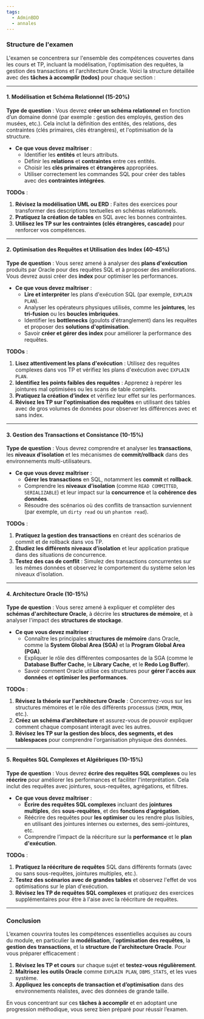 ```yaml
---
tags:
  - AdminBDD
  - annales
---
```


### Structure de l'examen

L'examen se concentrera sur l'ensemble des compétences couvertes dans les cours et TP, incluant la modélisation, l'optimisation des requêtes, la gestion des transactions et l'architecture Oracle. Voici la structure détaillée avec des **tâches à accomplir (todos)** pour chaque section :

---

#### 1. **Modélisation et Schéma Relationnel (15-20%)**

**Type de question** : Vous devrez **créer un schéma relationnel** en fonction d’un domaine donné (par exemple : gestion des employés, gestion des musées, etc.). Cela inclut la définition des entités, des relations, des contraintes (clés primaires, clés étrangères), et l'optimisation de la structure.

- **Ce que vous devez maîtriser** :
  - Identifier les **entités** et leurs attributs.
  - Définir les **relations** et **contraintes** entre ces entités.
  - Choisir les **clés primaires** et **étrangères** appropriées.
  - Utiliser correctement les commandes SQL pour créer des tables avec des **contraintes intégrées**.

**TODOs** :
1. **Révisez la modélisation UML ou ERD** : Faites des exercices pour transformer des descriptions textuelles en schémas relationnels.
2. **Pratiquez la création de tables** en SQL avec les bonnes contraintes.
3. **Utilisez les TP sur les contraintes (clés étrangères, cascade)** pour renforcer vos compétences.

---

#### 2. **Optimisation des Requêtes et Utilisation des Index (40-45%)**

**Type de question** : Vous serez amené à analyser des **plans d'exécution** produits par Oracle pour des requêtes SQL et à proposer des améliorations. Vous devrez aussi créer des **index** pour optimiser les performances.

- **Ce que vous devez maîtriser** :
  - **Lire et interpréter** les plans d'exécution SQL (par exemple, `EXPLAIN PLAN`).
  - Analyser les opérateurs physiques utilisés, comme les **jointures**, les **tri-fusion** ou les **boucles imbriquées**.
  - Identifier les **bottlenecks** (goulots d'étranglement) dans les requêtes et proposer des **solutions d'optimisation**.
  - Savoir **créer et gérer des index** pour améliorer la performance des requêtes.

**TODOs** :
1. **Lisez attentivement les plans d'exécution** : Utilisez des requêtes complexes dans vos TP et vérifiez les plans d'exécution avec `EXPLAIN PLAN`.
2. **Identifiez les points faibles des requêtes** : Apprenez à repérer les jointures mal optimisées ou les scans de table complets.
3. **Pratiquez la création d’index** et vérifiez leur effet sur les performances.
4. **Révisez les TP sur l'optimisation des requêtes** en utilisant des tables avec de gros volumes de données pour observer les différences avec et sans index.

---

#### 3. **Gestion des Transactions et Consistance (10-15%)**

**Type de question** : Vous devrez comprendre et analyser les **transactions**, les **niveaux d’isolation** et les mécanismes de **commit/rollback** dans des environnements multi-utilisateurs.

- **Ce que vous devez maîtriser** :
  - **Gérer les transactions** en SQL, notamment les **commit** et **rollback**.
  - Comprendre les **niveaux d’isolation** (comme `READ COMMITTED`, `SERIALIZABLE`) et leur impact sur la **concurrence** et la **cohérence des données**.
  - Résoudre des scénarios où des conflits de transaction surviennent (par exemple, un `dirty read` ou un `phantom read`).

**TODOs** :
1. **Pratiquez la gestion des transactions** en créant des scénarios de commit et de rollback dans vos TP.
2. **Étudiez les différents niveaux d’isolation** et leur application pratique dans des situations de concurrence.
3. **Testez des cas de conflit** : Simulez des transactions concurrentes sur les mêmes données et observez le comportement du système selon les niveaux d'isolation.

---

#### 4. **Architecture Oracle (10-15%)**

**Type de question** : Vous serez amené à expliquer et compléter des **schémas d'architecture Oracle**, à décrire les **structures de mémoire**, et à analyser l'impact des **structures de stockage**.

- **Ce que vous devez maîtriser** :
  - Connaître les principales **structures de mémoire** dans Oracle, comme la **System Global Area (SGA)** et la **Program Global Area (PGA)**.
  - Expliquer le rôle des différentes composantes de la SGA (comme le **Database Buffer Cache**, le **Library Cache**, et le **Redo Log Buffer**).
  - Savoir comment Oracle utilise ces structures pour **gérer l'accès aux données** et **optimiser les performances**.

**TODOs** :
1. **Révisez la théorie sur l'architecture Oracle** : Concentrez-vous sur les structures mémoires et le rôle des différents processus (`SMON`, `PMON`, etc.).
2. **Créez un schéma d’architecture** et assurez-vous de pouvoir expliquer comment chaque composant interagit avec les autres.
3. **Révisez les TP sur la gestion des blocs, des segments, et des tablespaces** pour comprendre l'organisation physique des données.

---

#### 5. **Requêtes SQL Complexes et Algébriques (10-15%)**

**Type de question** : Vous devrez **écrire des requêtes SQL complexes** ou les **réécrire** pour améliorer les performances et faciliter l'interprétation. Cela inclut des requêtes avec jointures, sous-requêtes, agrégations, et filtres.

- **Ce que vous devez maîtriser** :
  - **Écrire des requêtes SQL complexes** incluant des **jointures multiples**, des **sous-requêtes**, et des **fonctions d’agrégation**.
  - Réécrire des requêtes pour **les optimiser** ou les rendre plus lisibles, en utilisant des jointures internes ou externes, des semi-jointures, etc.
  - Comprendre l’impact de la réécriture sur la **performance** et le **plan d'exécution**.

**TODOs** :
1. **Pratiquez la réécriture de requêtes** SQL dans différents formats (avec ou sans sous-requêtes, jointures multiples, etc.).
2. **Testez des scénarios avec de grandes tables** et observez l'effet de vos optimisations sur le plan d'exécution.
3. **Révisez les TP de requêtes SQL complexes** et pratiquez des exercices supplémentaires pour être à l'aise avec la réécriture de requêtes.

---

### Conclusion

L’examen couvrira toutes les compétences essentielles acquises au cours du module, en particulier la **modélisation**, l'**optimisation des requêtes**, la **gestion des transactions**, et la **structure de l'architecture Oracle**. Pour vous préparer efficacement :

1. **Révisez les TP et cours** sur chaque sujet et **testez-vous régulièrement**.
2. **Maîtrisez les outils Oracle** comme `EXPLAIN PLAN`, `DBMS_STATS`, et les vues système.
3. **Appliquez les concepts de transaction et d’optimisation** dans des environnements réalistes, avec des données de grande taille.

En vous concentrant sur ces **tâches à accomplir** et en adoptant une progression méthodique, vous serez bien préparé pour réussir l’examen.